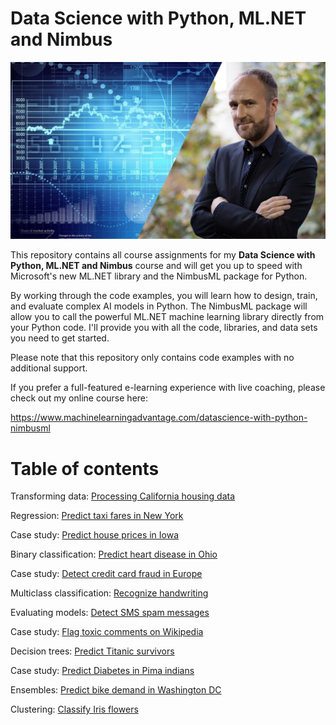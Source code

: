 # Data Science with Python, ML.NET and Nimbus

![Data Science with Python, ML.NET and Nimbus](./assets/DSC-PY.jpg)

This repository contains all course assignments for my **Data Science with Python, ML.NET and Nimbus** course and will get you up to speed with Microsoft's new ML.NET library and the NimbusML package for Python.

By working through the code examples, you will learn how to design, train, and evaluate complex AI models in Python. The NimbusML package will allow you to call the powerful ML.NET machine learning library directly from your Python code. I'll provide you with all the code, libraries, and data sets you need to get started.

Please note that this repository only contains code examples with no additional support. 

If you prefer a full-featured e-learning experience with live coaching, please check out my online course here:

https://www.machinelearningadvantage.com/datascience-with-python-nimbusml


# Table of contents

Transforming data: [Processing California housing data](./LoadingData/CaliforniaHousing)

Regression: [Predict taxi fares in New York](./Regression/TaxiFarePrediction)

Case study: [Predict house prices in Iowa](./Regression/HousePricePrediction)

Binary classification: [Predict heart disease in Ohio](./BinaryClassification/HeartDiseasePrediction)

Case study: [Detect credit card fraud in Europe](./BinaryClassification/FraudDetection)

Multiclass classification: [Recognize handwriting](./MulticlassClassification/DigitRecognition)

Evaluating models: [Detect SMS spam messages](./BinaryClassification/SpamDetection)

Case study: [Flag toxic comments on Wikipedia](./MulticlassClassification/FlagToxicComments)

Decision trees: [Predict Titanic survivors](./BinaryClassification/TitanicPrediction)

Case study: [Predict Diabetes in Pima indians](./BinaryClassification/DiabetesDetection)

Ensembles: [Predict bike demand in Washington DC](./Regression/BikeDemandPrediction)

Clustering: [Classify Iris flowers](./Clustering/IrisFlower)

